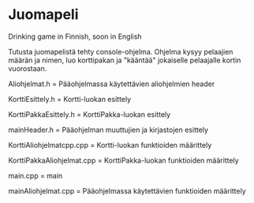 # Juomapeli
Drinking game in Finnish, soon in English

Tutusta juomapelistä tehty console-ohjelma.
Ohjelma kysyy pelaajien määrän ja nimen, luo korttipakan ja "kääntää" jokaiselle
pelaajalle kortin vuorostaan.

Aliohjelmat.h = Pääohjelmassa käytettävien aliohjelmien header

KorttiEsittely.h = Kortti-luokan esittely

KorttiPakkaEsittely.h = KorttiPakka-luokan esittely

mainHeader.h = Pääohjelman muuttujien ja kirjastojen esittely

KorttiAliohjelmatcpp.cpp = Kortti-luokan funktioiden määrittely

KorttiPakkaAliohjelmat.cpp = KorttiPakka-luokan funktioiden määrittely

main.cpp = main

mainAliohjelmat.cpp = Pääohjelmassa käytettävien funktioiden määrittely

